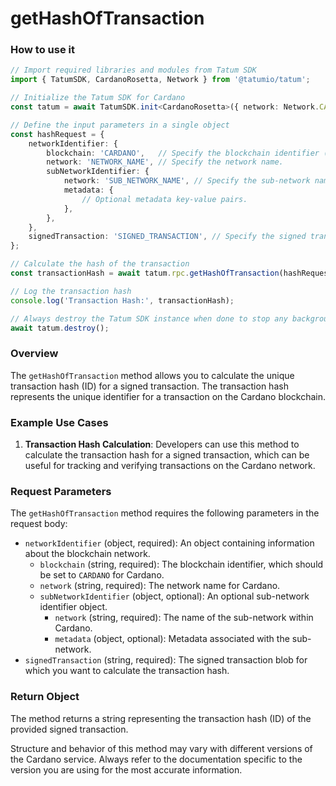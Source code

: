 # getHashOfTransaction

### How to use it

```typescript
// Import required libraries and modules from Tatum SDK
import { TatumSDK, CardanoRosetta, Network } from '@tatumio/tatum';

// Initialize the Tatum SDK for Cardano
const tatum = await TatumSDK.init<CardanoRosetta>({ network: Network.CARDANO_ROSETTA });

// Define the input parameters in a single object
const hashRequest = {
    networkIdentifier: {
        blockchain: 'CARDANO',   // Specify the blockchain identifier ('CARDANO' for Cardano).
        network: 'NETWORK_NAME', // Specify the network name.
        subNetworkIdentifier: {
            network: 'SUB_NETWORK_NAME', // Specify the sub-network name (optional).
            metadata: {
                // Optional metadata key-value pairs.
            },
        },
    },
    signedTransaction: 'SIGNED_TRANSACTION', // Specify the signed transaction blob.
};

// Calculate the hash of the transaction
const transactionHash = await tatum.rpc.getHashOfTransaction(hashRequest);

// Log the transaction hash
console.log('Transaction Hash:', transactionHash);

// Always destroy the Tatum SDK instance when done to stop any background processes
await tatum.destroy();
```

### Overview

The `getHashOfTransaction` method allows you to calculate the unique transaction hash (ID) for a signed transaction. The transaction hash represents the unique identifier for a transaction on the Cardano blockchain.

### Example Use Cases

1. **Transaction Hash Calculation**: Developers can use this method to calculate the transaction hash for a signed transaction, which can be useful for tracking and verifying transactions on the Cardano network.

### Request Parameters

The `getHashOfTransaction` method requires the following parameters in the request body:

- `networkIdentifier` (object, required): An object containing information about the blockchain network.
  - `blockchain` (string, required): The blockchain identifier, which should be set to `CARDANO` for Cardano.
  - `network` (string, required): The network name for Cardano.
  - `subNetworkIdentifier` (object, optional): An optional sub-network identifier object.
    - `network` (string, required): The name of the sub-network within Cardano.
    - `metadata` (object, optional): Metadata associated with the sub-network.
- `signedTransaction` (string, required): The signed transaction blob for which you want to calculate the transaction hash.

### Return Object

The method returns a string representing the transaction hash (ID) of the provided signed transaction.

Structure and behavior of this method may vary with different versions of the Cardano service. Always refer to the documentation specific to the version you are using for the most accurate information.